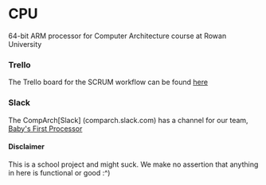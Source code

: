 # CPU
64-bit ARM processor for Computer Architecture course at Rowan University
### Trello
The Trello board for the SCRUM workflow can be found [here](https://trello.com/b/3fFOV1tK/2-babys-first-processor)
### Slack
The CompArch[Slack] (comparch.slack.com) has a channel for our team, [Baby's First Processor](https://comparch.slack.com/messages/CFMH6JU8H/)
#### Disclaimer
This is a school project and might suck. We make no assertion that anything in here is functional or good :^)
